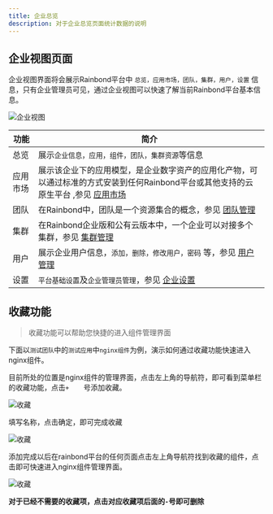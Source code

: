 ```yaml
---
title: 企业总览
description: 对于企业总览页面统计数据的说明
---
```


## 企业视图页面

企业视图界面将会展示Rainbond平台中 `总览，应用市场，团队，集群，用户，设置` 信息，只有企业管理员可见，通过企业视图可以快速了解当前Rainbond平台基本信息。

![企业视图](https://static.goodrain.com/docs/5.6/use-manual/user-manual/dashboad/Overview.png)

|功能|简介|
| ---- | --- |
|总览|展示`企业信息，应用，组件，团队，集群资源`等信息|
|应用市场|展示该企业下的应用模型，是企业数字资产的应用化产物，可以通过标准的方式安装到任何Rainbond平台或其他支持的云原生平台 ,参见 [应用市场](/docs/use-manual/enterprise-manage/appcenter/) |
|团队|在Rainbond中，团队是一个资源集合的概念，参见 [团队管理](/docs/use-manual/enterprise-manage/teams/create-team) |
|集群|在Rainbond企业版和公有云版本中，一个企业可以对接多个集群，参见 [集群管理](/docs/use-manual/enterprise-manage/cluster-manage/)|
|用户|展示企业用户信息，`添加，删除，修改用户，密码` 等，参见 [用户管理](/docs/use-manual/enterprise-manage/user-manage/)|
|设置|`平台基础设置`及`企业管理员管理`，参见 [企业设置](/docs/use-manual/enterprise-manage/enterprise-settings/)|

## 收藏功能

> 收藏功能可以帮助您快捷的进入组件管理界面

下面以`测试团队`中的`测试应用`中`nginx组件`为例，演示如何通过收藏功能快速进入nginx组件。

目前所处的位置是nginx组件的管理界面，点击左上角的导航符，即可看到菜单栏的收藏功能，点击`+	`号添加收藏。

![收藏](https://static.goodrain.com/docs/5.6/use-manual/user-manual/dashboad/Collection.png)

填写名称，点击确定，即可完成收藏

![收藏](https://static.goodrain.com/docs/5.6/use-manual/user-manual/dashboad/Add.png)

添加完成以后在rainbond平台的任何页面点击左上角导航符找到收藏的组件，点击即可快速进入nginx组件管理界面。

![收藏](https://static.goodrain.com/docs/5.6/use-manual/user-manual/dashboad/Success.png)

**对于已经不需要的收藏项，点击对应收藏项后面的`-`号即可删除**
